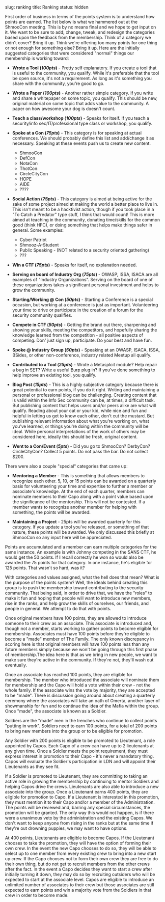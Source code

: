 slug: ranking
title: Ranking
status: hidden

First order of business in terms of the points system is to understand how points are earned. The list below is what we hammered out at the ShmooCon meeting. This is by no means final and we hope to get input on it. We want to be sure to add, change, tweak, and redesign the categories based upon the feedback from the membership. Think of a category we didn't cover? Bring it up. Think we're offering too many points for one thing or not enough for something else? Bring it up. Here are the initially suggested categories that were considered "normal" things our membership is working toward: 

* __Wrote a Tool (_100pts_)__ - Pretty self explanatory. If you create a tool that is useful to the community, you qualify. While it's preferable that the tool be open source, it's not a requirement. As long as it's something you share with the community, you're good to go. 

* __Wrote a Paper (_100pts_)__ - Another rather simple category. If you write and share a whitepaper on some topic, you qualify. This should be new, original material on some topic that adds value to the community. A paper on how awesome your dog is doesn't count. 

* __Teach a class/workshop (_100pts_)__ - Speaks for itself. If you teach a security/info sec/IT/professional type class or workshop, you qualify.

* __Spoke at a Con (_75pts_)__ - This category is for speaking at actual conferences. We should probably define this list and add/change it as necessary. Speaking at these events push us to create new content. 
    * ShmooCon
    * DefCon
    * NotaCon
    * ThotCon
    * CircleCityCon
    * HOPE
    * AIDE
    * ????

* __Social Action (_75pts_)__ - This category is aimed at being active for the sake of some project aimed at making the world a better place to live in. This isn't meant to be a hacktivist action, though if you took place in a "To Catch a Predator" type stuff, I think that would count! This is more aimed at teaching in the community, donating time/skills for the common good (think HFC), or doing something that helps make things safer in general. Some examples:
    * Cyber Patriot
    * Shmooz-A-Student
    * Public Speaking - (NOT related to a security oriented gathering)
    * ???

* __Win a CTF (_75pts_)__ - Speaks for itself, no explanation needed. 

* __Serving on board of Industry Org (_75pts_)__ - OWASP, ISSA, ISACA are all examples of "Industry Organizations". Serving on the board of one of these organizations takes a significant personal investment and helps to grow the community.

* __Starting/Working @ Con (_50pts_)__ - Starting a Conference is a special occasion, but working at a conference is just as important. Volunteering your time to drive or participate in the creation of a forum for the security community qualifies. 

* __Compete in CTF (_50pts_)__ - Getting the brand out there, sharpening and showing your skills, meeting the competitors, and hopefully sharing the knowledge learned from the competition - all positive aspects of competing. Don' just sign up, participate. Do your best and have fun. 

* __Spoke @ Industry Group (_50pts_)__ - Speaking at an OWASP, ISACA, ISSA, BSides, or other non-conference, industry related Meetup all qualify.

* __Contributed to a Tool (_25pts_)__ - Wrote a Metasploit module? Help repair a bug in SET? Write a useful Burp plug in? If you've done something to help improve an existing tool, you qualify.

* __Blog Post (_15pts_)__ - This is a highly subjective category because there is great potential to earn points, if you do it right. Writing and maintaining a personal or professional blog can be challenging. Creating content that is valid within the Info Sec community can be, at times, a difficult task. But publishing content that helps users and/or peers alike are what will qualify. Reading about your cat or your kid, while nice and fun and helpful in letting us get to know each other, don't cut the mustard. But publishing relevant information about what you're working on, what you've learned, or things you're doing within the community will be ideal. While personal interpretations of the work of others may be considered here, ideally this should be fresh, original content. 

* __Went to a Con/Event (_5pts_)__ - Did you go to ShmooCon? DerbyCon? CircleCityCon? Collect 5 points. Do not pass the bar. Do not collect $200.

There were also a couple "special" categories that came up:

* __Mentoring a Member__ - This is something that allows members to recognize each other. 5, 10, or 15 points can be awarded on a quarterly basis for volunteering your time and expertise to further a member or associate's knowledge. At the end of each quarter, members can nominate members to their Capo along with a point value based upon the significance of the mentorship. This will not be contested. If a member wants to recognize another member for helping with something, the points will be awarded.

* __Maintaining a Project__ - 25pts will be awarded quarterly for this category. If you update a tool you've released, or something of that nature, these points will be awarded. We only discussed this briefly at ShmooCon so any input here will be appreciated. 

Points are accumulated and a member can earn multiple categories for the same instance. An example is with Johnny competing in the SANS CTF, he would get the 50 points. If I recall correctly he won so would also be awarded the 75 points for that category. In one instance, he's eligible for 125 points. That wasn't so hard, was it? 

With categories and values assigned, what the hell does that mean? What is the purpose of the points system? Well, the ideals behind creating this group is to push the membership toward contributing to the security community. That being said, in order to drive that, we have the "roles" to make it fun and hoping that people will want to introduce new members, rise in the ranks, and help grow the skills of ourselves, our friends, and people in general. We attempt to do that with points. 

Once original members have 100 points, they are allowed to introduce someone to their crew as an associate. This associate is introduced and, though not a member, starts working to gather points to become eligible for membership. Associates must have 100 points before they're eligible to become a "made" member of The Family. The only known discrepancy in scoring here is that original members will have 100 points less than any future members simply because we won't be going through this first phase of membership.The idea here is that as we bring in new people, we want to make sure they're active in the community. If they're not, they'll wash out eventually. 

Once an associate has reached 100 points, they are eligible for membership. The member who introduced the associate will nominate them for membership and the Capo will hold a vote within their crew - not the whole family. If the associate wins the vote by majority, they are accepted to be "made". There is discussion going around about creating a quarterly ceremony where the associates will take an oath of Omerta, another layer of showmanship for fun and to continue the idea of the Mafia within the group. Once "made", the associate is known as a Soldier. 

Soldiers are the "made" men in the trenches who continue to collect points "putting in work". Soldiers need to earn 100 points, for a total of 200 points to bring new members into the group or to be eligible for promotion.

Any Soldier with 200 points is eligible to be promoted to Lieutenant, a role appointed by Capos. Each Capo of a crew can have up to 2 lieutenants at any given time. Once a Soldier meets the point requirement, they must express interest in promotion to their Capo - it's never a mandatory thing. Capos will evaluate the Soldier's participation in LDN and will appoint their Lieutenants as they see fit. 

If a Soldier is promoted to Lieutenant, they are committing to taking an active role in growing the membership by continuing to mentor Soldiers and helping Capos drive the crews. Lieutenants are also able to introduce a new associate into the group. Once a Lieutenant earns 400 points, they are eligible for promotion to Capo. If a Lieutenant is interested in this promotion, they must mention it to their Capo and/or a member of the Administration. The points will be reviewed and, barring any special circumstances, the promotion will be granted. The only way this would not happen, is if there were a unanimous veto by the administration and the existing Capos. We don't want to keep anyone from rising in the ranks but at the same time if they're out drowning puppies, we may want to have options. 

At 400 points, Lieutenants are eligible to  become Capos. If the Lieutenant chooses to take the promotion, they will have the option of forming their own crew. In the event the new Capo chooses to do so, they will be able to select up to one member from every existing crew to bring into a new start up crew. If the Capo chooses not to form their own crew they are free to do their own thing, but do not get to recruit members from the other crews after the fact. In the event a Capo decides they want to start a crew after initially turning it down, they may do so by recruiting outsiders who will be expected to start at the associate level. Capos are eligible to introduce an unlimited number of associates to their crew but those associates are still expected to earn points and win a majority vote from the Soldiers in that crew in order to become made. 
